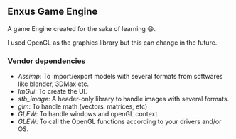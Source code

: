 ## Enxus Game Engine

A game Engine created for the sake of learning 😄.


I used OpenGL as the graphics library but this can change in the future.

### Vendor dependencies
- *Assimp*: To import/export models with several formats from softwares like blender, 3DMax etc.
- *ImGui*: To create the UI.
- *stb_image*: A header-only library to handle images with several formats.
- *glm*: To handle math (vectors, matrices, etc)
- *GLFW*: To handle windows and openGL context 
- *GLEW*: To call the OpenGL functions according to your drivers and/or OS.



